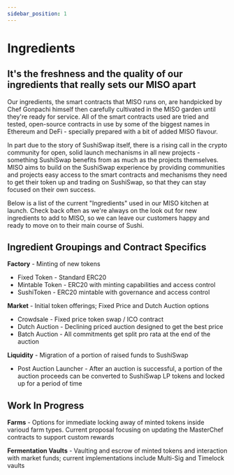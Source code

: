 ```yaml
---
sidebar_position: 1
---
```


# Ingredients

## It's the freshness and the quality of our ingredients that really sets our MISO apart

Our ingredients, the smart contracts that MISO runs on, are handpicked by Chef Gonpachi himself then carefully cultivated in the MISO garden until they're ready for service. All of the smart contracts used are tried and tested, open-source contracts in use by some of the biggest names in Ethereum and DeFi - specially prepared with a bit of added MISO flavour.

In part due to the story of SushiSwap itself, there is a rising call in the crypto community for open, solid launch mechanisms in all new projects - something SushiSwap benefits from as much as the projects themselves. MISO aims to build on the SushiSwap experience by providing communities and projects easy access to the smart contracts and mechanisms they need to get their token up and trading on SushiSwap, so that they can stay focused on their own success.

Below is a list of the current "Ingredients" used in our MISO kitchen at launch. Check back often as we're always on the look out for new ingredients to add to MISO, so we can leave our customers happy and ready to move on to their main course of Sushi.

## Ingredient Groupings and Contract Specifics

**Factory** - Minting of new tokens

- Fixed Token - Standard ERC20
- Mintable Token - ERC20 with minting capabilities and access control
- SushiToken - ERC20 mintable with governance and access control

**Market** - Initial token offerings; Fixed Price and Dutch Auction options

- Crowdsale - Fixed price token swap / ICO contract
- Dutch Auction - Declining priced auction designed to get the best price
- Batch Auction - All commitments get split pro rata at the end of the auction

**Liquidity** - Migration of a portion of raised funds to SushiSwap

- Post Auction Launcher - After an auction is successful, a portion of the auction proceeds can be converted to SushiSwap LP tokens and locked up for a period of time

## Work In Progress

**Farms** - Options for immediate locking away of minted tokens inside varioud farm types. Current proposal focusing on updating the MasterChef contracts to support custom rewards

**Fermentation Vaults** - Vaulting and escrow of minted tokens and interaction with market funds; current implementations include Multi-Sig and Timelock vaults
